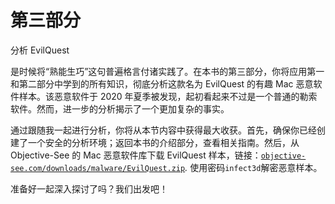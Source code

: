 # 第三部分

分析 EvilQuest

是时候将“熟能生巧”这句普遍格言付诸实践了。在本书的第三部分，你将应用第一和第二部分中学到的所有知识，彻底分析这款名为 EvilQuest 的有趣 Mac 恶意软件样本。该恶意软件于 2020 年夏季被发现，起初看起来不过是一个普通的勒索软件。然而，进一步的分析揭示了一个更加复杂的事实。

通过跟随我一起进行分析，你将从本节内容中获得最大收获。首先，确保你已经创建了一个安全的分析环境；返回本书的介绍部分，查看相关指南。然后，从 Objective-See 的 Mac 恶意软件库下载 EvilQuest 样本，链接：[`objective-see.com/downloads/malware/EvilQuest.zip`](https://objective-see.com/downloads/malware/EvilQuest.zip)*.* 使用密码`infect3d`解密恶意样本。

准备好一起深入探讨了吗？我们出发吧！
